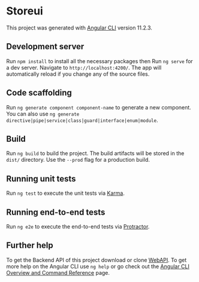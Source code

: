 # Storeui

This project was generated with [Angular CLI](https://github.com/angular/angular-cli) version 11.2.3.

## Development server
Run `npm install` to install all the necessary packages then
Run `ng serve` for a dev server. Navigate to `http://localhost:4200/`. The app will automatically reload if you change any of the source files.

## Code scaffolding

Run `ng generate component component-name` to generate a new component. You can also use `ng generate directive|pipe|service|class|guard|interface|enum|module`.

## Build

Run `ng build` to build the project. The build artifacts will be stored in the `dist/` directory. Use the `--prod` flag for a production build.

## Running unit tests

Run `ng test` to execute the unit tests via [Karma](https://karma-runner.github.io).

## Running end-to-end tests

Run `ng e2e` to execute the end-to-end tests via [Protractor](http://www.protractortest.org/).

## Further help

To get the Backend API of this project download or clone [WebAPI](https://github.com/Eagle-king/WebAPI.git).
To get more help on the Angular CLI use `ng help` or go check out the [Angular CLI Overview and Command Reference](https://angular.io/cli) page.
